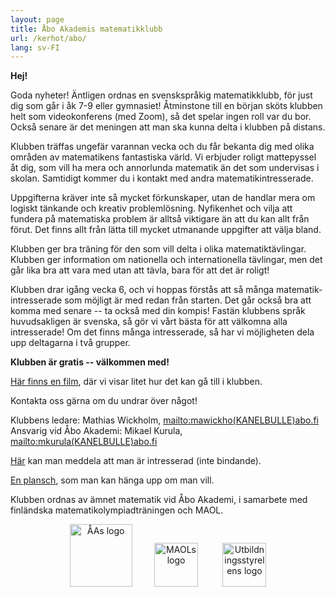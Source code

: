 ```yaml
---
layout: page
title: Åbo Akademis matematikklubb
url: /kerhot/abo/
lang: sv-FI
---
```


**Hej!**

Goda nyheter! Äntligen ordnas en svenskspråkig matematik­klubb, för just dig som går i åk 7-9 eller gymnasiet! Åtminstone till en början sköts klubben helt som video­konferens (med Zoom), så det spelar ingen roll var du bor. Också senare är det meningen att man ska kunna delta i klubben på distans. 

Klubben träffas ungefär varannan vecka och du får bekanta dig med olika områden av matematikens fantastiska värld. Vi erbjuder roligt mattepyssel åt dig, som vill ha mera och annorlunda matematik än det som undervisas i skolan. Samtidigt kommer du i kontakt med andra matematikintresserade. 

Uppgifterna kräver inte så mycket förkunskaper, utan de handlar mera om logiskt tänkande och kreativ problem­lösning. Nyfikenhet och vilja att fundera på matematiska problem är alltså viktigare än att du kan allt från förut. Det finns allt från lätta till mycket utmanande uppgifter att välja bland. 

Klubben ger bra träning för den som vill delta i olika matematiktävlingar. Klubben ger information om nationella och internationella tävlingar, men det går lika bra att vara med utan att tävla, bara för att det är roligt!

Klubben drar igång vecka 6, och vi hoppas förstås att så många matematik­intresserade som möjligt är med redan från starten. Det går också bra att komma med senare -- ta också med din kompis! Fastän klubbens språk huvudsakligen är svenska, så gör vi vårt bästa för att välkomna alla intresserade! Om det finns många intresserade, så har vi möjligheten dela upp deltagarna i två grupper. 

**Klubben är gratis -- välkommen med!**

[Här finns en film](https://aboakademi.zoom.us/rec/share/Tl52M6UWRaGYsKcBzoyUJVh7wYbE2wjjSh0nLm_KS5wJhhRjxgjTus8N6rCI8ZjE.u0LJwbJnYk4PHQXI?startTime=1612187986000), där vi visar litet hur det kan gå till i klubben.

Kontakta oss gärna om du undrar över något!

Klubbens ledare: Mathias Wickholm, <mailto:mawickho(KANELBULLE)abo.fi><br>
Ansvarig vid Åbo Akademi: Mikael Kurula, <mailto:mkurula(KANELBULLE)abo.fi>

[Här](https://matematikklubb.blankett.fi/) kan man meddela att man är intresserad (inte bindande).

[En plansch](http://users.abo.fi/mkurula/Matteklubb.pdf), som man kan hänga upp om man vill.

Klubben ordnas av ämnet matematik vid Åbo Akademi, i samarbete med finländska matematikolympiadträningen och MAOL.

<p align="center">
<img src="https://matematiikkakilpailut.fi/kerhot/abo/%C3%85A%20logo.svg" alt="ÅAs logo" height="100"/>&nbsp;&nbsp;&nbsp;&nbsp;&nbsp;&nbsp;&nbsp;&nbsp;
<img src="https://matematiikkakilpailut.fi/kerhot/abo/MAOL%20logo.svg" alt="MAOLs logo" height="70"/> &nbsp;&nbsp;&nbsp;&nbsp;&nbsp;&nbsp;&nbsp;&nbsp;
<img src="https://matematiikkakilpailut.fi/kerhot/abo/UBS%20logo.svg" alt="Utbildningsstyrelens logo" height="70"/>
</p>

